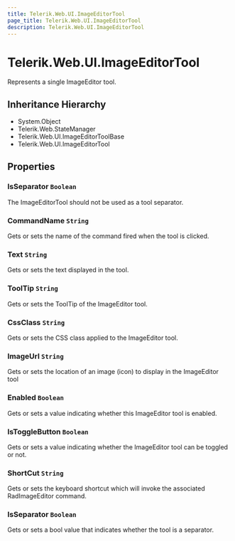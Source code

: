 ```yaml
---
title: Telerik.Web.UI.ImageEditorTool
page_title: Telerik.Web.UI.ImageEditorTool
description: Telerik.Web.UI.ImageEditorTool
---
```


# Telerik.Web.UI.ImageEditorTool

Represents a single ImageEditor tool.

## Inheritance Hierarchy

* System.Object
* Telerik.Web.StateManager
* Telerik.Web.UI.ImageEditorToolBase
* Telerik.Web.UI.ImageEditorTool

## Properties

###  IsSeparator `Boolean`

The ImageEditorTool should not be used as a tool separator.

###  CommandName `String`

Gets or sets the name of the command fired when the tool is clicked.

###  Text `String`

Gets or sets the text displayed in the tool.

###  ToolTip `String`

Gets or sets the ToolTip of the ImageEditor tool.

###  CssClass `String`

Gets or sets the CSS class applied to the ImageEditor tool.

###  ImageUrl `String`

Gets or sets the location of an image (icon) to display in the ImageEditor tool

###  Enabled `Boolean`

Gets or sets a value indicating whether this ImageEditor tool is enabled.

###  IsToggleButton `Boolean`

Gets or sets a value indicating whether the ImageEditor tool can be toggled or not.

###  ShortCut `String`

Gets or sets the keyboard shortcut which will invoke the associated RadImageEditor command.

###  IsSeparator `Boolean`

Gets or sets a bool value that indicates whether the tool is a separator.

